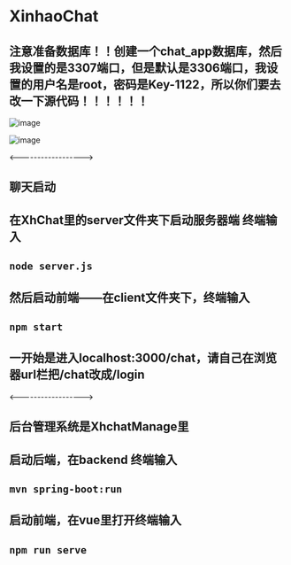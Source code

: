 # XinhaoChat
## 注意准备数据库！！创建一个chat_app数据库，然后我设置的是3307端口，但是默认是3306端口，我设置的用户名是root，密码是Key-1122，所以你们要去改一下源代码！！！！！！

![image](https://github.com/user-attachments/assets/22acac05-8325-4111-a70d-1882a036c6ff)

![image](https://github.com/user-attachments/assets/bf53b7bf-8a35-401b-86b7-6c3b04dd830a)


<------------------>

## 聊天启动
## 在XhChat里的server文件夹下启动服务器端 终端输入

## `node server.js`


## 然后启动前端——在client文件夹下，终端输入

## `npm start`

## 一开始是进入localhost:3000/chat，请自己在浏览器url栏把/chat改成/login
<------------------>
## 后台管理系统是XhchatManage里

## 启动后端，在backend 终端输入


## `mvn spring-boot:run`

## 启动前端，在vue里打开终端输入

## `npm run serve`

